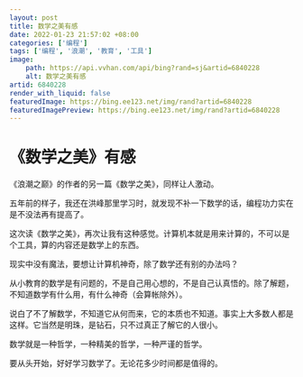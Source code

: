 ```yaml
---
layout: post
title: 数学之美有感
date: 2022-01-23 21:57:02 +08:00
categories: ['编程']
tags: ['编程', '浪潮', '教育', '工具']
image:
    path: https://api.vvhan.com/api/bing?rand=sj&artid=6840228
    alt: 数学之美有感
artid: 6840228
render_with_liquid: false
featuredImage: https://bing.ee123.net/img/rand?artid=6840228
featuredImagePreview: https://bing.ee123.net/img/rand?artid=6840228
---
```


# 《数学之美》有感

《浪潮之巅》的作者的另一篇《数学之美》，同样让人激动。

五年前的样子，我还在洪峰那里学习时，就发现不补一下数学的话，编程功力实在是不没法再有提高了。

这次读《数学之美》，再次让我有这种感觉。计算机本就是用来计算的，不可以是个工具，算的内容还是数学上的东西。

现实中没有魔法，要想让计算机神奇，除了数学还有别的办法吗？

从小教育的数学是有问题的，不是自己用心想的，不是自己认真悟的。除了解题，不知道数学有什么用，有什么神奇（会算帐除外）。

说白了不了解数学，不知道它从何而来，它的本质也不知道。事实上大多数人都是这样。它当然是明珠，是钻石，只不过真正了解它的人很小。

数学就是一种哲学，一种精美的哲学，一种严谨的哲学。

要从头开始，好好学习数学了。无论花多少时间都是值得的。